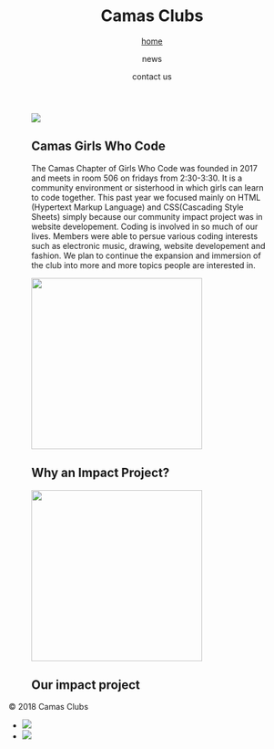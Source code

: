  <html>
  <head>
  <meta charset="utf-8"/>
  <link rel="stylesheet" href="https://maxcdn.bootstrapcdn.com/bootstrap/3.3.6/css/bootstrap.min.css" integrity="sha384-1q8mTJOASx8j1Au+a5WDVnPi2lkFfwwEAa8hDDdjZlpLegxhjVME1fgjWPGmkzs7" crossorigin="anonymous">
  <link href='https://fonts.googleapis.com/css?family=Roboto:300,400,700' rel='stylesheet' type='text/css'>
  <link rel="stylesheet" type="text/css" href="main.css">
</head>
  <body>
    <header class="container">
    <div class="row">
      <h1 class="col-sm-4">Camas Clubs</h1>
      <nav class="col-sm-8 text-right">
        <a href="https://aquabs.github.io/impactProject/"><p>home</p></a>
        <p>news</p>
        <p>contact us</p>
      </nav>
    </div>
  </header>
    <section class="container">
      <div class="row">
        <figure class="col-sm-4">
          <img src="https://districtdispatch.org/wp-content/uploads/2017/08/GWC-logo.png">
        </figure>
        <figure class="col-sm-8">
          <h1>
            Camas Girls Who Code
          </h1>
          <p>
            The Camas Chapter of Girls Who Code was founded in 2017 and meets in room 506 on fridays from 2:30-3:30. It is a community environment or sisterhood in which girls can learn to code together. This past year we focused mainly on HTML (Hypertext Markup Language) and CSS(Cascading Style Sheets) simply because our community impact project was in website developement. Coding is involved in so much of our lives. Members were able to persue various coding interests such as electronic music, drawing, website developement and fashion. We plan to continue the expansion and immersion of the club into more and more topics people are interested in.
          </P>
        </figure>
      </div>
    </section>
   <section class="container">
      <div class="row">
        <figure class="col-sm-6">
          <img src="https://blogs-images.forbes.com/northwesternmutual/files/2015/06/0469-Girls-Who-Code-1940x1293.jpg" height="300" width="300">
           <h2>Why an Impact Project?</h2>
        </figure>
         <figure class="col-sm-6">
           <img src="https://www.kafourymcdougal.com/wp-content/uploads/2014/12/chsshield-3.gif" height="300" width="300">
           <h2>Our impact project</h2>
        </figure>
     </div>
  </section>
    <footer class="container">
    <div class="row">
      <p class="col-sm-4">&copy; 2018 Camas Clubs</p>
      <ul class="col-sm-8">
        <li class="col-sm-1">  <a href="https://www.instagram.com/girlswhocode/"><img src="https://s3.amazonaws.com/codecademy-content/projects/make-a-website/lesson-4/instagram.svg"></a> </li>
        <li class="col-sm-1"> <a href="https://sites.google.com/view/camasgirlswhocode/homeabout"><img src="https://s3.amazonaws.com/codecademy-content/projects/make-a-website/lesson-4/medium.svg"></a> </li>
      </ul>
    </div>
  </footer>
  </body>
  </html>
  
